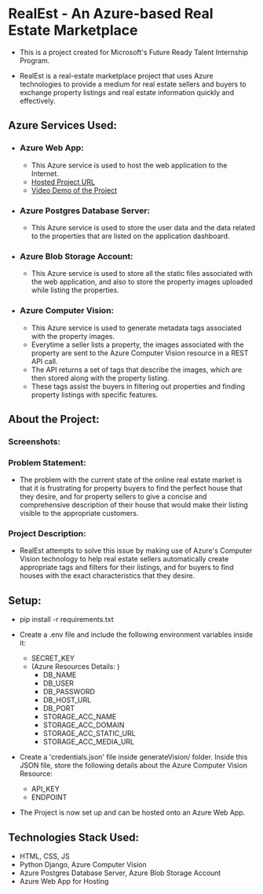 # RealEst - An Azure-based Real Estate Marketplace
- This is a project created for Microsoft's Future Ready Talent Internship Program. 

- RealEst is a real-estate marketplace project that uses Azure technologies to provide a medium for real estate sellers and buyers to exchange property listings and real estate information quickly and effectively. 

## Azure Services Used: 
- ### Azure Web App: 
    - This Azure service is used to host the web application to the Internet. 
    - <a href="https://realest.azurewebsites.net/" target="_blank">Hosted Project URL</a>
    - <a href="https://www.youtube.com/watch?v=1VdZL36kXBw&ab_channel=SonuBardai" target="_blank">Video Demo of the Project</a>
- ### Azure Postgres Database Server: 
    - This Azure service is used to store the user data and the data related to the properties that are listed on the application dashboard. 
- ### Azure Blob Storage Account: 
    - This Azure service is used to store all the static files associated with the web application, and also to store the property images uploaded while listing the properties. 
- ### Azure Computer Vision: 
    - This Azure service is used to generate metadata tags associated with the property images. 
    - Everytime a seller lists a property, the images associated with the property are sent to the Azure Computer Vision resource in a REST API call. 
    - The API returns a set of tags that describe the images, which are then stored along with the property listing. 
    - These tags assist the buyers in filtering out properties and finding property listings with specific features. 

## About the Project: 
### Screenshots: 


### Problem Statement: 
- The problem with the current state of the online real estate market is that it is frustrating for property buyers to find the perfect house that they desire, and for property sellers to give a concise and comprehensive description of their house that would make their listing visible to the appropriate customers. 

### Project Description: 
- RealEst attempts to solve this issue by making use of Azure's Computer Vision technology to help real estate sellers automatically create appropriate tags and filters for their listings, and for buyers to find houses with the exact characteristics that they desire. 

## Setup: 
- pip install -r requirements.txt
- Create a .env file and include the following environment variables inside it:  
    - SECRET_KEY
    - (Azure Resources Details: )
        - DB_NAME
        - DB_USER
        - DB_PASSWORD
        - DB_HOST_URL
        - DB_PORT
        - STORAGE_ACC_NAME
        - STORAGE_ACC_DOMAIN
        - STORAGE_ACC_STATIC_URL
        - STORAGE_ACC_MEDIA_URL
- Create a 'credentials.json' file inside generateVision/ folder. Inside this JSON file, store the following details about the Azure Computer Vision Resource: 
    - API_KEY 
    - ENDPOINT

- The Project is now set up and can be hosted onto an Azure Web App. 

## Technologies Stack Used: 
- HTML, CSS, JS
- Python Django, Azure Computer Vision
- Azure Postgres Database Server, Azure Blob Storage Account
- Azure Web App for Hosting
